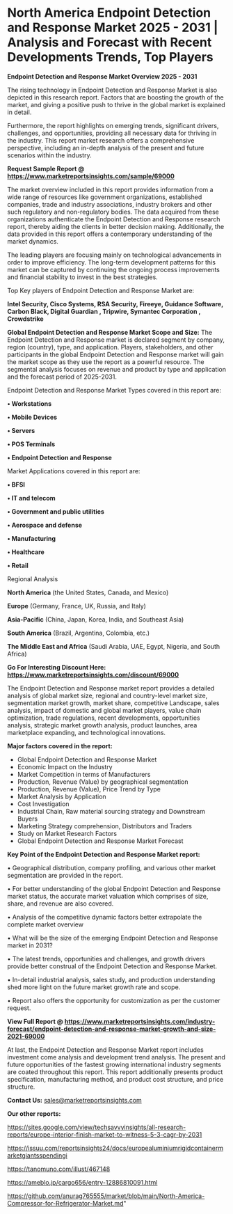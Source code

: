 # North America Endpoint Detection and Response Market 2025 - 2031 | Analysis and Forecast with Recent Developments Trends, Top Players

<Strong> Endpoint Detection and Response Market Overview 2025 - 2031</strong>

The rising technology in Endpoint Detection and Response Market is also depicted in this research report. Factors that are boosting the growth of the market, and giving a positive push to thrive in the global market is explained in detail.

Furthermore, the report highlights on emerging trends, significant drivers, challenges, and opportunities, providing all necessary data for thriving in the industry. This report market research offers a comprehensive perspective, including an in-depth analysis of the present and future scenarios within the industry.

<strong>Request Sample Report @ <a href=https://www.marketreportsinsights.com/sample/69000>https://www.marketreportsinsights.com/sample/69000</a></strong>

The market overview included in this report provides information from a wide range of resources like government organizations, established companies, trade and industry associations, industry brokers and other such regulatory and non-regulatory bodies. The data acquired from these organizations authenticate the Endpoint Detection and Response research report, thereby aiding the clients in better decision making. Additionally, the data provided in this report offers a contemporary understanding of the market dynamics.

The leading players are focusing mainly on technological advancements in order to improve efficiency. The long-term development patterns for this market can be captured by continuing the ongoing process improvements and financial stability to invest in the best strategies.

Top Key players of Endpoint Detection and Response Market are:

<strong>Intel Security, Cisco Systems, RSA Security, Fireeye, Guidance Software, Carbon Black, Digital Guardian , Tripwire, Symantec Corporation , Crowdstrike</strong>

<strong><b>Global Endpoint Detection and Response Market Scope and Size:</b></strong>
The Endpoint Detection and Response market is declared segment by company, region (country), type, and application. Players, stakeholders, and other participants in the global Endpoint Detection and Response market will gain the market scope as they use the report as a powerful resource. The segmental analysis focuses on revenue and product by type and application and the forecast period of 2025-2031.

Endpoint Detection and Response Market Types covered in this report are:

<strong>• Workstations

• Mobile Devices

• Servers

• POS Terminals

• Endpoint Detection and Response</strong>

Market Applications covered in this report are:

<strong>• BFSI

• IT and telecom

• Government and public utilities

• Aerospace and defense

• Manufacturing

• Healthcare

• Retail</strong> 

Regional Analysis

<strong>North America</strong> (the United States, Canada, and Mexico)

<strong>Europe</strong> (Germany, France, UK, Russia, and Italy)

<strong>Asia-Pacific</strong> (China, Japan, Korea, India, and Southeast Asia)

<strong>South America</strong> (Brazil, Argentina, Colombia, etc.)

<strong>The Middle East and Africa</strong> (Saudi Arabia, UAE, Egypt, Nigeria, and South Africa)

<strong>Go For Interesting Discount Here: <a href=https://www.marketreportsinsights.com/discount/69000>https://www.marketreportsinsights.com/discount/69000</a></strong>

The Endpoint Detection and Response market report provides a detailed analysis of global market size, regional and country-level market size, segmentation market growth, market share, competitive Landscape, sales analysis, impact of domestic and global market players, value chain optimization, trade regulations, recent developments, opportunities analysis, strategic market growth analysis, product launches, area marketplace expanding, and technological innovations.

<strong><b>Major factors covered in the report:</b></strong>
<ul>
  <li>Global Endpoint Detection and Response Market </li>
  <li>Economic Impact on the Industry</li>
  <li>Market Competition in terms of Manufacturers</li>
  <li>Production, Revenue (Value) by geographical segmentation</li>
  <li>Production, Revenue (Value), Price Trend by Type</li>
  <li>Market Analysis by Application</li>
  <li>Cost Investigation</li>
  <li>Industrial Chain, Raw material sourcing strategy and Downstream Buyers</li>
  <li>Marketing Strategy comprehension, Distributors and Traders</li>
  <li>Study on Market Research Factors</li>
  <li>Global Endpoint Detection and Response Market Forecast</li>
</ul>

<strong><b>Key Point of the Endpoint Detection and Response Market report:</b></strong>

• Geographical distribution, company profiling, and various other market segmentation are provided in the report.

• For better understanding of the global Endpoint Detection and Response market status, the accurate market valuation which comprises of size, share, and revenue are also covered.

• Analysis of the competitive dynamic factors better extrapolate the complete market overview

• What will be the size of the emerging Endpoint Detection and Response market in 2031?

• The latest trends, opportunities and challenges, and growth drivers provide better construal of the Endpoint Detection and Response Market.

• In-detail industrial analysis, sales study, and production understanding shed more light on the future market growth rate and scope.

• Report also offers the opportunity for customization as per the customer request.

<strong><b>View Full Report @ <a href=https://www.marketreportsinsights.com/industry-forecast/endpoint-detection-and-response-market-growth-and-size-2021-69000>https://www.marketreportsinsights.com/industry-forecast/endpoint-detection-and-response-market-growth-and-size-2021-69000</a></b></strong>


At last, the Endpoint Detection and Response Market report includes investment come analysis and development trend analysis. The present and future opportunities of the fastest growing international industry segments are coated throughout this report. This report additionally presents product specification, manufacturing method, and product cost structure, and price structure.

<strong>Contact Us:</strong>
sales@marketreportsinsights.com

<strong>Our other reports:</strong>

<a href=https://sites.google.com/view/techsavvyinsights/all-research-reports/europe-interior-finish-market-to-witness-5-3-cagr-by-2031>https://sites.google.com/view/techsavvyinsights/all-research-reports/europe-interior-finish-market-to-witness-5-3-cagr-by-2031</a>

<a href=https://issuu.com/reportsinsights24/docs/europealuminiumrigidcontainermarketgiantsspendingi>https://issuu.com/reportsinsights24/docs/europealuminiumrigidcontainermarketgiantsspendingi</a>

<a href=https://tanomuno.com/illust/467148>https://tanomuno.com/illust/467148</a>

<a href=https://ameblo.jp/cargo656/entry-12886810091.html>https://ameblo.jp/cargo656/entry-12886810091.html</a>

<a href=https://github.com/anurag765555/market/blob/main/North-America-Compressor-for-Refrigerator-Market.md>https://github.com/anurag765555/market/blob/main/North-America-Compressor-for-Refrigerator-Market.md</a>"
